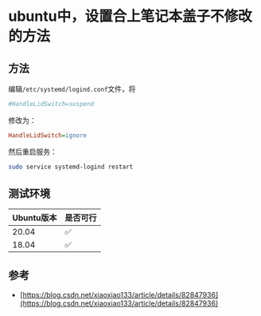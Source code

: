 # ubuntu中，设置合上笔记本盖子不修改的方法

## 方法

编辑`/etc/systemd/logind.conf`文件，将

````ini
#HandleLidSwitch=suspend
````

修改为：

````ini
HandleLidSwitch=ignore
````

然后重启服务：

````bash
sudo service systemd-logind restart
````

## 测试环境

| Ubuntu版本 | 是否可行           |
| ---------- | ------------------ |
| 20.04      | :white_check_mark: |
| 18.04      | :white_check_mark: |

## 参考

- [https://blog.csdn.net/xiaoxiao133/article/details/82847936](https://blog.csdn.net/xiaoxiao133/article/details/82847936)

